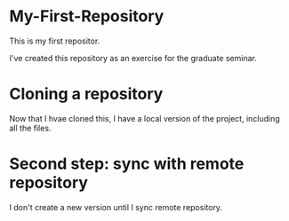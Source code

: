 # My-First-Repository
This is my first repositor.

I've created this repository as an exercise for the graduate seminar.

# Cloning a repository

Now that I hvae cloned this, I have a local version of the project, including all the files.

# Second step: sync with remote repository

I don't create a new version until I sync remote repository.